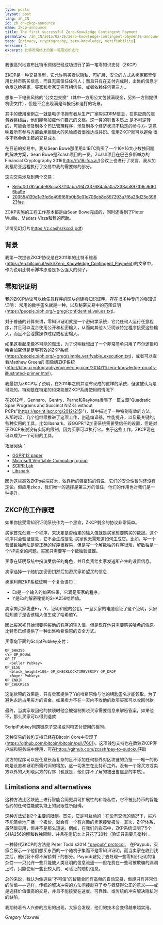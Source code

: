```yaml
---
type: posts
layout: post
lang: zh_CN
id: zh_cn-zkcp-announce
name: zkcp-announce
title: The first successful Zero-Knowledge Contingent Payment
permalink: /zh_CN/2016/02/26/zero-knowledge-contingent-payments-announcement/
tags: [privacy, cryptography, zero-knowledge, verifiability]
version: 1
excerpt: 比特币网络上的第一笔零知识支付
---
```

我很高兴地宣布比特币网络已经成功进行了第一笔零知识支付（ZKCP）

ZKCP是一种交易类型，它允许购买者以隐私、可扩展、安全的方式从卖家那里使用比特币购买信息，而且无需信任任何人；而且只有在支付完成时，出售的信息才会发送给买家。买家和卖家无需互相信任，或者依赖任何第三方。

想象一下电影风格的”公文包交换”（其中一方用公文包装满现金，另外一方则提供机密文件），但是不会出现满是碎报纸和追打的场景。

其中的使用案例之一就是电子书拥有者从生产厂家购买DRM信息，在供应商的服务器离线后，他们能够加载他们自己的文档。这一类的销售本质上
是不可逆转的，可能会涉及到多个司法管理程序，涉及到多个经济状况不稳定的参与方- 这意味着所有参与方都会承担很大的风险或者很难达成共识。使用ZKCP就可以避免
很多不然会会出错的交易成本 

在目前的交易中，我从Sean Bowe那里用0.1BTC购买了一个16×16大小数独问题的解决方案，Sean Bowe是Zcash项目的一员，Zcash项目在巴巴多斯举办的Financial Cryptography 2016(http://fc16.ifca.ai/)会议上也进行了发言。我从加利福尼亚远程执行了交易中我的需要做的部分。

这次交易涉及到两个交易： 

- [8e5df5f792ac4e98cca87f10aba7947337684a5a0a7333ab897fb9c9d616ba9e](https://www.blocktrail.com/BTC/tx/8e5df5f792ac4e98cca87f10aba7947337684a5a0a7333ab897fb9c9d616ba9e)
- [200554139d1e3fe6e499f6ffb0b6e01e706eb8c897293a7f6a26d25e39623fae](https://www.blocktrail.com/BTC/tx/200554139d1e3fe6e499f6ffb0b6e01e706eb8c897293a7f6a26d25e39623fae)

ZCKP实施的工程工作基本都是由Sean Bowe完成的，同时还得到了Pieter Wuille，Madars Virza和我的帮助。

详情见幻灯片(https://z.cash/zkcp3.pdf)

## 背景

我第一次提议ZKCP协议是在2011年的比特币维基(https://en.bitcoin.it/wiki/Zero_Knowledge_Contingent_Payment)的文章中，作为说明比特币脚本原语是多么强大的例子。

## 零知识证明

我的ZKCP协议可以给任意程序的区块创建零知识证明。存在很多种专门的零知识证明：
常用的数字签名就是一种，以及秘密交易中的范围证明(https://people.xiph.org/~greg/confidential_values.txt)。

对于普通的计算来讲，零知识证明就是一个密码学系统，它允任何人运行任意程序，并且可以混合使用公开和私密输入，从而向其他人证明该特定程序接受这些输入，而且不会泄露操作过程或私密输入。

如果这看起来像不可能的魔法，为了说明我想出了一个非常简单只用了布尔逻辑和哈希加密但是足够有效的ZKP系统(https://people.xiph.org/~greg/simple_verifyable_execution.txt)，或者可以查看Matthew Green的
图像版ZKP系统(http://blog.cryptographyengineering.com/2014/11/zero-knowledge-proofs-illustrated-primer.html)。

我最初为ZKCP写了说明，在2011年之前并没有现成的这样的系统，但这被认为是可能的，特别是在特定的约束能被ZKCP系统使用的情况下

在2012年，Gennaro，Gentry，Parno和Raykova发表了一篇文章“Quadratic Span Programs and Succinct NIZKs without PCPs”(https://eprint.iacr.org/2012/215)")，其中描述了一种特别有效的方法。从那时起，几个组继续推进了这项工作，创造编译器，性能提升，以及最关键的，各种实用的工具，比如libsnark。该GGPR'12加密系统需要受信任的设置，但是对于ZKCP来说没有实际的限制，因为买家可以执行它。由于这些工作，ZKCP现在可以成为一个可用的工具。

拓展阅读：

- [GGPR'12 paper](https://eprint.iacr.org/2012/215)
- [Microsoft Verifiable Computing  group](http://research.microsoft.com/en-us/projects/verifcomp/)
- [SCIPR Lab](http://www.scipr-lab.org/)
- [Libsnark](https://github.com/scipr-lab/libsnark)

因为这些高效ZKPs尖端技术，依靠新的强密码的假说，它们的安全性暂时还没有定论。但应用zkcp，我们唯一的选择是第三方的信任，他们的作用也对我们是一种提升。

## ZKCP的工作原理

如果你接受零知识证明系统作为一个黑盒，ZKCP剩余的协议非常简单。

买家首先创建一个程序，来决定是否给定的输入值就是买家想要购买的数据。这个程序只会验证信息，它不会生成信息-买家也无需知道如何生成它。比如，写一个验证数独解法是否正确的程序很容易，但是写一个解数独的程序很难，解数独是一个NP完全的问题。买家只需要写一个数独验证器。

买家在证明系统中扮演受信任的角色，并且负责给卖家发送所产生的设置信息。

卖家选择一个随机加密密钥然后加密买家希望买的信息

卖家利用ZKP系统证明一个复合语句：

* Ex是一个输入的加密结果，它满足买家的程序。
* Y是Ex的解密秘钥的SHA256哈希值。

卖家向买家发送Ex，Y，证明和他的公钥。一旦买家的电脑验证了这个证明，买家就知道了是否该输入值生成了哈希值Y。

因此买家初开始想要购买他的程序的输入值，但是现在他只需要购买哈希的像原。比特币已经提供了一种出售哈希像原的安全方式。

买家向下面的ScriptPubkey支付：

    OP_SHA256
    <Y> OP_EQUAL
    OP_IF
      <Seller Pubkey>
    OP_ELSE
      <block_height+100> OP_CHECKLOCKTIMEVERIFY OP_DROP
      <Buyer Pubkey>
    OP_ENDIF
    OP_CHECKSIG

这笔款项的效果是，只有卖家提供了Y的哈希原像与他的钥匙签名才能领取。为了避免永远占用买方的资金，如果卖方不在一天内不收他的款项买家可以收回付款。

最终，当卖家取回他的款项时他会被强制揭晓买家需要信息来解密答案，如果他不，那么买家可以得到退款

ScriptPubkey同跨链原子交换或闪电支付使用的相同。

这种交易的钱包支持已经在Bitcoin Core中实现了(https://github.com/bitcoin/bitcoin/pull/7601)。这项钱包支持也在数独ZKCP客户端和服务端中使用，可在<https://github.com/zcash/pay-to-sudoku>获取

买方的程序可以是任意长而复杂的且不添加任何额外对区块链的负担——唯一的影响是设置和证明所需时间的增加，这一切发生在比特币之外。没有一个除买方或卖方以外的人知晓买方的程序（也就是，他们并不了解的被出售信息的本质）。

## Limitations and alternatives

这种方法比区块链上进行智能合同更具可扩展性的和隐私性，它不被比特币的智能合约的任何性能或功能上的局限性所阻碍。

这种方法受到2个主要的限制。首先，它是可互动的：在没有交流的情况下，买方不能简单地广播一个报价，就会有一个有兴趣的卖家接受报价。其次，ZKP体系，虽然很实用，但并不是那么迅速。例如，在我们的岩石中，ZKP系统证明了5个SHA256的解和数独限制，并且在笔记本上只花了20秒（验证只需要几毫秒）。

一种替代ZKCP的方法是 Peter Todd's2014 ["paypub" protocol](https://github.com/unsystem/paypub)。
在Paypub，买家会展示一个他们想买东西的一个随机子集而不是零知识证明，而当卖家在收到钱之后，他们将不得不解锁剩下的部分。Paypub避免了去处理一些零知识证明的复杂性——只允许一些只能被人类证明的信息流通——但花费在一些可被欺骗的漏洞上时，只能使用一些比较大的、可验证的随机信息。

总的来说，我认为像这些“不可信”的智能合同有高频的自动交易，但却只有非常低的价值——这样，传统的解决冲突的方法间接剥夺了参与者获得公正的意义——或是选择价值很高的交易，并且不能接受在速度、可靠性、或传统的冲突解决隐私时的缺陷。

我期待着令人兴奋的应用的出现，大家会发现，他们的技术会变得越来越实用。

_Gregory Maxwell_
